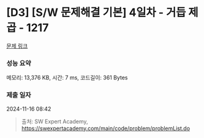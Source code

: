 # [D3] [S/W 문제해결 기본] 4일차 - 거듭 제곱 - 1217 

[문제 링크](https://swexpertacademy.com/main/code/problem/problemDetail.do?contestProbId=AV14dUIaAAUCFAYD) 

### 성능 요약

메모리: 13,376 KB, 시간: 7 ms, 코드길이: 361 Bytes

### 제출 일자

2024-11-16 08:42



> 출처: SW Expert Academy, https://swexpertacademy.com/main/code/problem/problemList.do